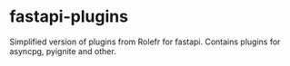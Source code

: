 # fastapi-plugins
Simplified version of plugins from Rolefr for fastapi. Contains plugins for asyncpg, pyignite and other.
